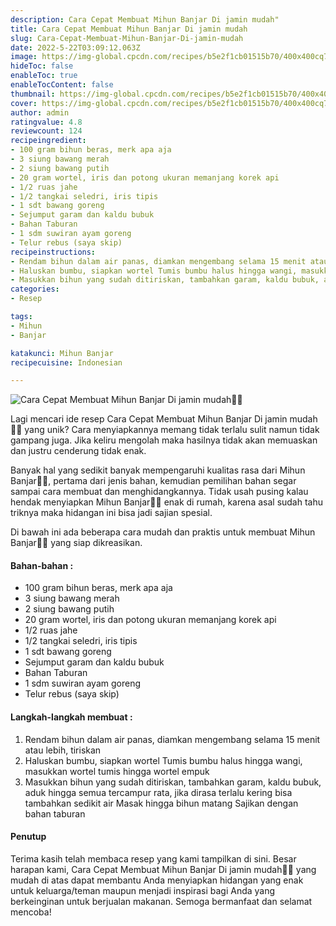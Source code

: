 ```yaml
---
description: Cara Cepat Membuat Mihun Banjar Di jamin mudah"
title: Cara Cepat Membuat Mihun Banjar Di jamin mudah
slug: Cara-Cepat-Membuat-Mihun-Banjar-Di-jamin-mudah
date: 2022-5-22T03:09:12.063Z
image: https://img-global.cpcdn.com/recipes/b5e2f1cb01515b70/400x400cq70/photo.jpg
hideToc: false
enableToc: true
enableTocContent: false
thumbnail: https://img-global.cpcdn.com/recipes/b5e2f1cb01515b70/400x400cq70/photo.jpg
cover: https://img-global.cpcdn.com/recipes/b5e2f1cb01515b70/400x400cq70/photo.jpg
author: admin
ratingvalue: 4.8
reviewcount: 124
recipeingredient:
- 100 gram bihun beras, merk apa aja
- 3 siung bawang merah
- 2 siung bawang putih
- 20 gram wortel, iris dan potong ukuran memanjang korek api
- 1/2 ruas jahe
- 1/2 tangkai seledri, iris tipis
- 1 sdt bawang goreng
- Sejumput garam dan kaldu bubuk
- Bahan Taburan
- 1 sdm suwiran ayam goreng
- Telur rebus (saya skip)
recipeinstructions:
- Rendam bihun dalam air panas, diamkan mengembang selama 15 menit atau lebih, tiriskan
- Haluskan bumbu, siapkan wortel Tumis bumbu halus hingga wangi, masukkan wortel tumis hingga wortel empuk
- Masukkan bihun yang sudah ditiriskan, tambahkan garam, kaldu bubuk, aduk hingga semua tercampur rata, jika dirasa terlalu kering bisa tambahkan sedikit air Masak hingga bihun matang Sajikan dengan bahan taburan
categories:
- Resep

tags:
- Mihun
- Banjar

katakunci: Mihun Banjar
recipecuisine: Indonesian

---
```


![Cara Cepat Membuat Mihun Banjar Di jamin mudah👩‍🍳](https://img-global.cpcdn.com/recipes/b5e2f1cb01515b70/400x400cq70/photo.jpg)

Lagi mencari ide resep Cara Cepat Membuat Mihun Banjar Di jamin mudah👩‍🍳 yang unik? Cara menyiapkannya memang tidak terlalu sulit namun tidak gampang juga. Jika keliru mengolah maka hasilnya tidak akan memuaskan dan justru cenderung tidak enak.

Banyak hal yang sedikit banyak mempengaruhi kualitas rasa dari Mihun Banjar👩‍🍳, pertama dari jenis bahan, kemudian pemilihan bahan segar sampai cara membuat dan menghidangkannya. Tidak usah pusing kalau hendak menyiapkan Mihun Banjar👩‍🍳 enak di rumah, karena asal sudah tahu triknya maka hidangan ini bisa jadi sajian spesial.

Di bawah ini ada beberapa cara mudah dan praktis untuk membuat Mihun Banjar👩‍🍳 yang siap dikreasikan.

<!--inarticleads1-->

#### Bahan-bahan :

- 100 gram bihun beras, merk apa aja
- 3 siung bawang merah
- 2 siung bawang putih
- 20 gram wortel, iris dan potong ukuran memanjang korek api
- 1/2 ruas jahe
- 1/2 tangkai seledri, iris tipis
- 1 sdt bawang goreng
- Sejumput garam dan kaldu bubuk
- Bahan Taburan
- 1 sdm suwiran ayam goreng
- Telur rebus (saya skip)

<!--inarticleads2-->

#### Langkah-langkah membuat :

1. Rendam bihun dalam air panas, diamkan mengembang selama 15 menit atau lebih, tiriskan
1. Haluskan bumbu, siapkan wortel Tumis bumbu halus hingga wangi, masukkan wortel tumis hingga wortel empuk
1. Masukkan bihun yang sudah ditiriskan, tambahkan garam, kaldu bubuk, aduk hingga semua tercampur rata, jika dirasa terlalu kering bisa tambahkan sedikit air Masak hingga bihun matang Sajikan dengan bahan taburan

#### Penutup

Terima kasih telah membaca resep yang kami tampilkan di sini. Besar harapan kami, Cara Cepat Membuat Mihun Banjar Di jamin mudah👩‍🍳 yang mudah di atas dapat membantu Anda menyiapkan hidangan yang enak untuk keluarga/teman maupun menjadi inspirasi bagi Anda yang berkeinginan untuk berjualan makanan. Semoga bermanfaat dan selamat mencoba!